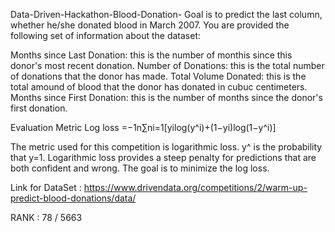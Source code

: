Data-Driven-Hackathon-Blood-Donation-
Goal is to predict the last column, whether he/she donated blood in March 2007. You are provided the following set of information about the dataset:

Months since Last Donation: this is the number of monthis since this donor's most recent donation.
Number of Donations: this is the total number of donations that the donor has made.
Total Volume Donated: this is the total amound of blood that the donor has donated in cubuc centimeters.
Months since First Donation: this is the number of months since the donor's first donation.

Evaluation Metric
Log loss =−1n∑ni=1[yilog(y^i)+(1−yi)log(1−y^i)]

The metric used for this competition is logarithmic loss. y^ is the probability that y=1. Logarithmic loss provides a steep penalty for predictions that are both confident and wrong. The goal is to minimize the log loss.


Link for DataSet : https://www.drivendata.org/competitions/2/warm-up-predict-blood-donations/data/

RANK : 78 / 5663
